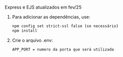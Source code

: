 Express e EJS atualizados em fev/25

1. Para adicionar as dependências, use:
    ```bash
    npm config set strict-ssl false (se necessário)
    npm install    
    ```
2. Crie o arquivo .env:
    ```bash
    APP_PORT = numero da porta que será utilizada
    ```
